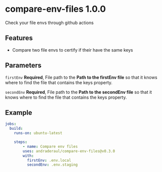 # compare-env-files 1.0.0

Check your file envs through github actions

## Features

- Compare two file envs to certify if their have the same keys

## Parameters

`firstEnv`
**Required**, File path to the **Path to the firstEnv file** so that it knows where to find the file that contains the keys property.

`secondEnv`
**Required**, File path to the **Path to the secondEnv file** so that it knows where to find the file that contains the keys property.

## Example

```yaml
jobs:
  build:
    runs-on: ubuntu-latest

    steps:
        - name: Compare env files
        uses: andraderaul/compare-env-files@v0.3.0
        with:
          firstEnv: .env.local
          secondEnv: .env.staging
```
